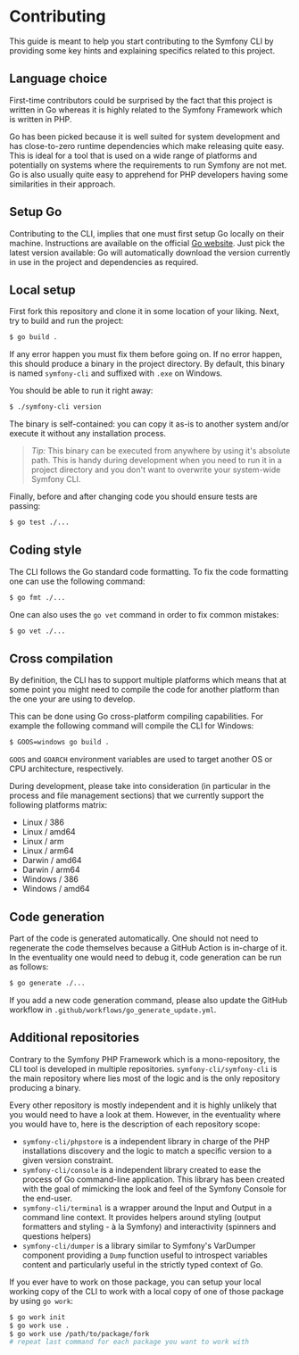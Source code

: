 # Contributing

This guide is meant to help you start contributing to the Symfony CLI by
providing some key hints and explaining specifics related to this project.

## Language choice

First-time contributors could be surprised by the fact that this project is
written in Go whereas it is highly related to the Symfony Framework which is
written in PHP.

Go has been picked because it is well suited for system development and has
close-to-zero runtime dependencies which make releasing quite easy. This is
ideal for a tool that is used on a wide range of platforms and potentially on
systems where the requirements to run Symfony are not met. Go is also usually
quite easy to apprehend for PHP developers having some similarities in their
approach.

## Setup Go

Contributing to the CLI, implies that one must first setup Go locally on their
machine. Instructions are available on the official
[Go website](https://golang.org/dl). Just pick the latest version available: Go
will automatically download the version currently in use in the project and
dependencies as required.

## Local setup

First fork this repository and clone it in some location of your liking. Next,
try to build and run the project:

```bash
$ go build .
```

If any error happen you must fix them before going on. If no error happen, this
should produce a binary in the project directory. By default, this binary is
named `symfony-cli` and suffixed with `.exe` on Windows.

You should be able to run it right away:

```bash
$ ./symfony-cli version
```

The binary is self-contained: you can copy it as-is to another system and/or
execute it without any installation process.

> *Tip:* This binary can be executed from anywhere by using it's absolute path.
> This is handy during development when you need to run it in a project
> directory and you don't want to overwrite your system-wide Symfony CLI.

Finally, before and after changing code you should ensure tests are passing:

```bash
$ go test ./...
```

## Coding style

The CLI follows the Go standard code formatting. To fix the code formatting one
can use the following command:

```bash
$ go fmt ./...
```

One can also uses the `go vet` command in order to fix common mistakes:

```bash
$ go vet ./...
```

## Cross compilation

By definition, the CLI has to support multiple platforms which means that at
some point you might need to compile the code for another platform than the one
your are using to develop.

This can be done using Go cross-platform compiling capabilities. For example
the following command will compile the CLI for Windows:

```bash
$ GOOS=windows go build .
```

`GOOS` and `GOARCH` environment variables are used to target another OS or CPU
architecture, respectively.

During development, please take into consideration (in particular in the
process and file management sections) that we currently support the following
platforms matrix:

- Linux / 386
- Linux / amd64
- Linux / arm
- Linux / arm64
- Darwin / amd64
- Darwin / arm64
- Windows / 386
- Windows / amd64

## Code generation

Part of the code is generated automatically. One should not need to regenerate
the code themselves because a GitHub Action is in-charge of it. In the
eventuality one would need to debug it, code generation can be run as follows:

```bash
$ go generate ./...
```

If you add a new code generation command, please also update the GitHub
workflow in `.github/workflows/go_generate_update.yml`.

## Additional repositories

Contrary to the Symfony PHP Framework which is a mono-repository, the CLI
tool is developed in multiple repositories. `symfony-cli/symfony-cli` is the
main repository where lies most of the logic and is the only repository
producing a binary.

Every other repository is mostly independent and it is highly unlikely that
you would need to have a look at them. However, in the eventuality where you
would have to, here is the description of each repository scope:
- `symfony-cli/phpstore` is a independent library in charge of the PHP
  installations discovery and the logic to match a specific version to a given
  version constraint.
- `symfony-cli/console` is a independent library created to ease the process
  of Go command-line application. This library has been created with the goal
  of mimicking the look and feel of the Symfony Console for the end-user.
- `symfony-cli/terminal` is a wrapper around the Input and Output in a command
  line context. It provides helpers around styling (output formatters and
  styling - à la Symfony) and interactivity (spinners and questions helpers)
- `symfony-cli/dumper` is a library similar to Symfony's VarDumper component
  providing a `Dump` function useful to introspect variables content and
  particularly useful in the strictly typed context of Go.

If you ever have to work on those package, you can setup your local working
copy of the CLI to work with a local copy of one of those package by using
`go work`:

```bash
$ go work init
$ go work use .
$ go work use /path/to/package/fork
# repeat last command for each package you want to work with
```

